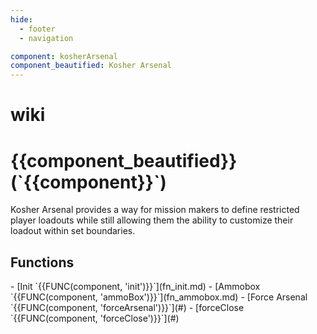 ```yaml
---
hide:
  - footer
  - navigation

component: kosherArsenal
component_beautified: Kosher Arsenal
---
```


# wiki

<h1 markdown>{{component_beautified}} (`{{component}}`)</h1>
Kosher Arsenal provides a way for mission makers to define restricted player loadouts while still allowing them the ability to customize their loadout within set boundaries.

## Functions
<div class="grid cards" markdown>
-   [Init `{{FUNC(component, 'init')}}`](fn_init.md)
-   [Ammobox `{{FUNC(component, 'ammoBox')}}`](fn_ammobox.md)
-   [Force Arsenal `{{FUNC(component, 'forceArsenal')}}`](#)
-   [forceClose `{{FUNC(component, 'forceClose')}}`](#)
</div>